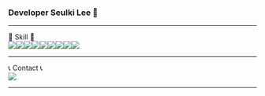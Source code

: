 <!--
**tanda9236/tanda9236** is a ✨ _special_ ✨ repository because its `README.md` (this file) appears on your GitHub profile.

Here are some ideas to get you started:

- 🔭 I’m currently working on ...
- 🌱 I’m currently learning ...
- 👯 I’m looking to collaborate on ...
- 🤔 I’m looking for help with ...
- 💬 Ask me about ...
- 📫 How to reach me: ...
- 😄 Pronouns: ...
- ⚡ Fun fact: ...
-->

### Developer Seulki Lee 👋
<div align="left">
<hr>
🔨 Skill 🔨<br>
<div style="display:flex; flex-direction:row;">
    <img src="https://img.shields.io/badge/Java-007396?style=for-the-badge&logo=Java&logoColor=white"> 
    <img src="https://img.shields.io/badge/Html5-E34F26?style=flat-square&logo=html5&logoColor=white"> 
    <img src="https://img.shields.io/badge/CSS3-1572B6?style=flat-square&logo=css3&logoColor=white"> 
    <img src="https://img.shields.io/badge/JavaScript-F7DF1E?style=flat-square&logo=javascript&logoColor=black">
    <br>
  	<img src="https://img.shields.io/badge/mysql-4479A1?style=for-the-badge&logo=mysql&logoColor=white">
  	<img src="https://img.shields.io/badge/oracle-F80000?style=for-the-badge&logo=oracle&logoColor=white">
    <br>
  	<img src="https://img.shields.io/badge/Eclipse-2C2255?style=for-the-badge&logo=eclipseide&logoColor=white">
  	<img src="https://img.shields.io/badge/STS3-6DB33F?style=for-the-badge&logo=spring&logoColor=white">
  	<img src="https://img.shields.io/badge/GitHub-181717?style=for-the-badge&logo=github&logoColor=white">
</div>
<hr>
📞 Contact 📞<br>
<div style="display:flex; flex-direction:row;">
    <a href="mailto:boong2469@gmail.com">
        <img src="https://img.shields.io/badge/Gmail-EA4335?style=for-the-badge&logo=Gmail&logoColor=white"> 
    </a>
</div>
<hr>
</div>
